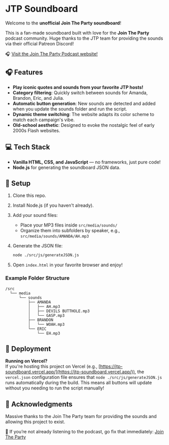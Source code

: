 # JTP Soundboard

Welcome to the **unofficial Join The Party soundboard**! 

This is a fan-made soundboard built with love for the **Join The Party** podcast community. Huge thanks to the JTP team for providing the sounds via their official Patreon Discord!

🎧 [Visit the Join The Party Podcast website!](https://www.jointhepartypod.com/)


## 🎧 Features

- **Play iconic quotes and sounds from your favorite JTP hosts!**
- **Category filtering**: Quickly switch between sounds for Amanda, Brandon, Eric, and Julia.
- **Automatic button generation**: New sounds are detected and added when you update the sounds folder and run the script.
- **Dynamic theme switching**: The website adapts its color scheme to match each campaign's vibe.
- **Old-school aesthetic**: Designed to evoke the nostalgic feel of early 2000s Flash websites.

## 💻 Tech Stack

- **Vanilla HTML, CSS, and JavaScript** — no frameworks, just pure code!
- **Node.js** for generating the soundboard JSON data.

## 🔨 Setup

1. Clone this repo.

2. Install Node.js (if you haven't already).

3. Add your sound files:
   - Place your MP3 files inside `src/media/sounds/`
   - Organize them into subfolders by speaker, e.g., `src/media/sounds/AMANDA/AH.mp3`

4. Generate the JSON file:
   ```bash
   node ./src/js/generateJSON.js
   ```

5. Open `index.html` in your favorite browser and enjoy!

### Example Folder Structure

```
/src
  └── media
      └── sounds
          ├── AMANDA
          │   ├── AH.mp3
          │   ├── DEVILS BUTTHOLE.mp3
          │   └── GASP.mp3
          ├── BRANDON
          │   └── WOAH.mp3
          └── ERIC
              └── EH.mp3
```

## 🚀 Deployment

**Running on Vercel?**  
If you're hosting this project on Vercel (e.g., [https://jtp-soundboard.vercel.app/](https://jtp-soundboard.vercel.app/)), the `vercel.json` configuration file ensures that `node ./src/js/generateJSON.js` runs automatically during the build. This means all buttons will update without you needing to run the script manually!


## 💚 Acknowledgments

Massive thanks to the Join The Party team for providing the sounds and allowing this project to exist.

📢 If you’re not already listening to the podcast, go fix that immediately: [Join The Party](https://www.jointhepartypod.com/)
